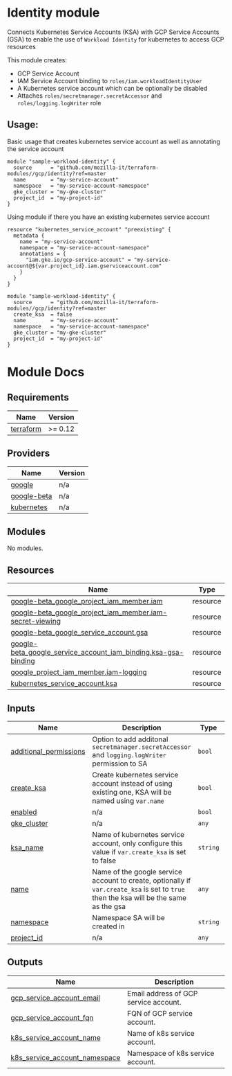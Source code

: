 # Identity module
Connects Kubernetes Service Accounts (KSA) with GCP Service Accounts (GSA) to enable the use of `Workload Identity` for kubernetes to access GCP resources

This module creates:
 * GCP Service Account
 * IAM Service Account binding to `roles/iam.workloadIdentityUser`
 * A Kubernetes service account which can be optionally be disabled
 * Attaches `roles/secretmanager.secretAccessor` and `roles/logging.logWriter` role

## Usage:

Basic usage that creates kubernetes service account as well as annotating the service account

```hcl
module "sample-workload-identity" {
  source      = "github.com/mozilla-it/terraform-modules//gcp/identity?ref=master
  name        = "my-service-account"
  namespace   = "my-service-account-namespace"
  gke_cluster = "my-gke-cluster"
  project_id  = "my-project-id"
}
```

Using module if there you have an existing kubernetes service account

```hcl
resource "kubernetes_service_account" "preexisting" {
  metadata {
    name = "my-service-account"
    namespace = "my-service-account-namespace"
    annotations = {
      "iam.gke.io/gcp-service-account" = "my-service-account@${var.project_id}.iam.gserviceaccount.com"
    }
  }
}

module "sample-workload-identity" {
  source      = "github.com/mozilla-it/terraform-modules//gcp/identity?ref=master
  create_ksa  = false
  name        = "my-service-account"
  namespace   = "my-service-account-namespace"
  gke_cluster = "my-gke-cluster"
  project_id  = "my-project-id"
}
```

<!-- BEGIN_TF_DOCS -->
# Module Docs

## Requirements

| Name | Version |
|------|---------|
| <a name="requirement_terraform"></a> [terraform](#requirement\_terraform) | >= 0.12 |

## Providers

| Name | Version |
|------|---------|
| <a name="provider_google"></a> [google](#provider\_google) | n/a |
| <a name="provider_google-beta"></a> [google-beta](#provider\_google-beta) | n/a |
| <a name="provider_kubernetes"></a> [kubernetes](#provider\_kubernetes) | n/a |

## Modules

No modules.

## Resources

| Name | Type |
|------|------|
| [google-beta_google_project_iam_member.iam](https://registry.terraform.io/providers/hashicorp/google-beta/latest/docs/resources/google_project_iam_member) | resource |
| [google-beta_google_project_iam_member.iam-secret-viewing](https://registry.terraform.io/providers/hashicorp/google-beta/latest/docs/resources/google_project_iam_member) | resource |
| [google-beta_google_service_account.gsa](https://registry.terraform.io/providers/hashicorp/google-beta/latest/docs/resources/google_service_account) | resource |
| [google-beta_google_service_account_iam_binding.ksa-gsa-binding](https://registry.terraform.io/providers/hashicorp/google-beta/latest/docs/resources/google_service_account_iam_binding) | resource |
| [google_project_iam_member.iam-logging](https://registry.terraform.io/providers/hashicorp/google/latest/docs/resources/project_iam_member) | resource |
| [kubernetes_service_account.ksa](https://registry.terraform.io/providers/hashicorp/kubernetes/latest/docs/resources/service_account) | resource |

## Inputs

| Name | Description | Type | Default | Required |
|------|-------------|------|---------|:--------:|
| <a name="input_additional_permissions"></a> [additional\_permissions](#input\_additional\_permissions) | Option to add additonal `secretmanager.secretAccessor` and `logging.logWriter` permission to SA | `bool` | `true` | no |
| <a name="input_create_ksa"></a> [create\_ksa](#input\_create\_ksa) | Create kubernetes service account instead of using existing one, KSA will be named using `var.name` | `bool` | `true` | no |
| <a name="input_enabled"></a> [enabled](#input\_enabled) | n/a | `bool` | `true` | no |
| <a name="input_gke_cluster"></a> [gke\_cluster](#input\_gke\_cluster) | n/a | `any` | n/a | yes |
| <a name="input_ksa_name"></a> [ksa\_name](#input\_ksa\_name) | Name of kubernetes service account, only configure this value if `var.create_ksa` is set to false | `string` | `""` | no |
| <a name="input_name"></a> [name](#input\_name) | Name of the google service account to create, optionally if `var.create_ksa` is set to `true` then the ksa will be the same as the gsa | `any` | n/a | yes |
| <a name="input_namespace"></a> [namespace](#input\_namespace) | Namespace SA will be created in | `string` | `"default"` | no |
| <a name="input_project_id"></a> [project\_id](#input\_project\_id) | n/a | `any` | n/a | yes |

## Outputs

| Name | Description |
|------|-------------|
| <a name="output_gcp_service_account_email"></a> [gcp\_service\_account\_email](#output\_gcp\_service\_account\_email) | Email address of GCP service account. |
| <a name="output_gcp_service_account_fqn"></a> [gcp\_service\_account\_fqn](#output\_gcp\_service\_account\_fqn) | FQN of GCP service account. |
| <a name="output_k8s_service_account_name"></a> [k8s\_service\_account\_name](#output\_k8s\_service\_account\_name) | Name of k8s service account. |
| <a name="output_k8s_service_account_namespace"></a> [k8s\_service\_account\_namespace](#output\_k8s\_service\_account\_namespace) | Namespace of k8s service account. |
<!-- END_TF_DOCS -->